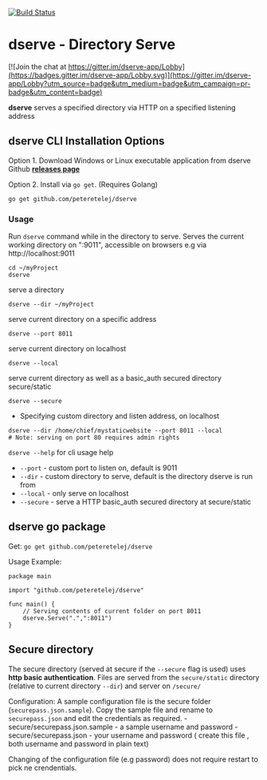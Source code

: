 [![Build Status](https://travis-ci.org/peteretelej/dserve.svg?branch=master)](https://travis-ci.org/peteretelej/dserve)

# dserve - Directory Serve

[![Join the chat at https://gitter.im/dserve-app/Lobby](https://badges.gitter.im/dserve-app/Lobby.svg)](https://gitter.im/dserve-app/Lobby?utm_source=badge&utm_medium=badge&utm_campaign=pr-badge&utm_content=badge)

__dserve__ serves a specified directory via HTTP on a specified listening address

## dserve CLI Installation Options

Option 1. Download Windows or Linux executable application from dserve Github **[releases page](https://github.com/peteretelej/dserve/releases)**

Option 2. Install via `go get`. (Requires Golang)

```
go get github.com/peteretelej/dserve
```

### Usage

Run `dserve` command while in the directory to serve. Serves the current working directory on ":9011", accessible on browsers e.g via http://localhost:9011

```
cd ~/myProject
dserve
```


serve a directory
```
dserve --dir ~/myProject
``` 

serve current directory on a specific address
```
dserve --port 8011
```

serve current directory on localhost
```
dserve --local
```

serve current directory as well as a basic_auth secured directory secure/static
```
dserve --secure
```


- Specifying custom directory and listen address, on localhost
```
dserve --dir /home/chief/mystaticwebsite --port 8011 --local
# Note: serving on port 80 requires admin rights
```

`dserve --help` for cli usage help

- `--port` - custom port to listen on, default is 9011
- `--dir` - custom directory to serve, default is the directory dserve is run from
- `--local` - only serve on localhost
- `--secure` - serve a HTTP basic_auth secured directory at secure/static


## dserve go package
Get: `go get github.com/peteretelej/dserve`

Usage Example: 
```
package main

import "github.com/peteretelej/dserve"

func main() {
	// Serving contents of current folder on port 8011
	dserve.Serve(".",":8011")
}
```

## Secure directory
The secure directory (served at secure if the `--secure` flag is used) uses __http basic authentication__. Files are served from the `secure/static` directory (relative to current directory `--dir`) and server on `/secure/`

Configuration:
A sample configuration file is the secure folder (`securepass.json.sample`). Copy the sample file and rename to `securepass.json` and edit the credentials as required.
	- secure/securepass.json.sample - a sample username and password 
	- secure/securepass.json - your username and password ( create this file , both username and password in plain text)

Changing of the configuration file (e.g password) does not require restart to pick ne crendentials.

